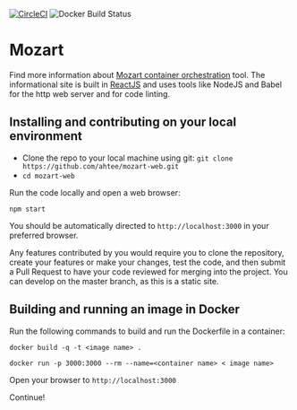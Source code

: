 [![CircleCI](https://img.shields.io/circleci/project/github/ahtee/mozart-web.svg)](https://circleci.com/gh/ahtee/mozart-web)
![Docker Build Status](https://img.shields.io/docker/build/ahtee/mozart-web-build.svg)


# Mozart

Find more information about [Mozart container orchestration](https://github.com/zbblanton/Mozart) tool. The informational site is built in [ReactJS](https://github.com/facebook/react) and uses tools like NodeJS and Babel for the http web server and for code linting. 

## Installing and contributing on your local environment

- Clone the repo to your local machine using git: `git clone https://github.com/ahtee/mozart-web.git`
- `cd mozart-web`

Run the code locally and open a web browser:
```
npm start
```

You should be automatically directed to `http://localhost:3000` in your preferred browser.

Any features contributed by you would require you to clone the repository, create your features or make your changes, test the code, and then submit a Pull Request to have your code reviewed for merging into the project. You can develop on the master branch, as this is a static site.

## Building and running an image in Docker

Run the following commands to build and run the Dockerfile in a container:

```
docker build -q -t <image name> .

docker run -p 3000:3000 --rm --name=<container name> < image name>
```

Open your browser to `http://localhost:3000`

Continue!
